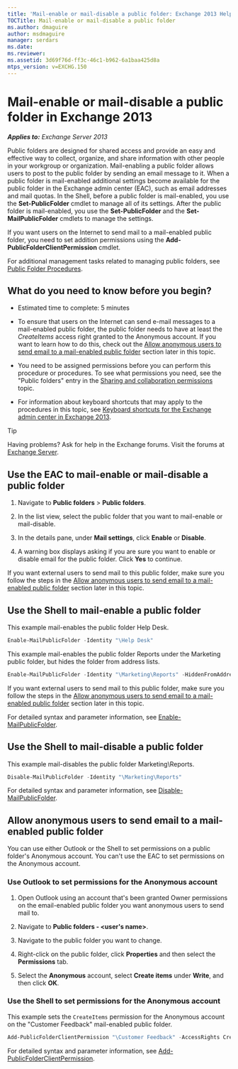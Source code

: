 ```yaml
---
title: 'Mail-enable or mail-disable a public folder: Exchange 2013 Help'
TOCTitle: Mail-enable or mail-disable a public folder
ms.author: dmaguire
author: msdmaguire
manager: serdars
ms.date: 
ms.reviewer: 
ms.assetid: 3d69f76d-ff3c-46c1-b962-6a1baa425d8a
mtps_version: v=EXCHG.150
---
```


# Mail-enable or mail-disable a public folder in Exchange 2013

_**Applies to:** Exchange Server 2013_

Public folders are designed for shared access and provide an easy and effective way to collect, organize, and share information with other people in your workgroup or organization. Mail-enabling a public folder allows users to post to the public folder by sending an email message to it. When a public folder is mail-enabled additional settings become available for the public folder in the Exchange admin center (EAC), such as email addresses and mail quotas. In the Shell, before a public folder is mail-enabled, you use the **Set-PublicFolder** cmdlet to manage all of its settings. After the public folder is mail-enabled, you use the **Set-PublicFolder** and the **Set-MailPublicFolder** cmdlets to manage the settings.

If you want users on the Internet to send mail to a mail-enabled public folder, you need to set addition permissions using the **Add-PublicFolderClientPermission** cmdlet.

For additional management tasks related to managing public folders, see [Public Folder Procedures](http://technet.microsoft.com/library/afa54c8e-f3ab-4f5f-85ad-fb2a905ecfa9.aspx).

## What do you need to know before you begin?

- Estimated time to complete: 5 minutes

- To ensure that users on the Internet can send e-mail messages to a mail-enabled public folder, the public folder needs to have at least the _CreateItems_ access right granted to the Anonymous account. If you want to learn how to do this, check out the [Allow anonymous users to send email to a mail-enabled public folder](#allow-anonymous-users-to-send-email-to-a-mail-enabled-public-folder) section later in this topic.

- You need to be assigned permissions before you can perform this procedure or procedures. To see what permissions you need, see the "Public folders" entry in the [Sharing and collaboration permissions](http://technet.microsoft.com/library/b7fa4b7c-1266-45bd-a14b-f66be0459cc5.aspx) topic.

- For information about keyboard shortcuts that may apply to the procedures in this topic, see [Keyboard shortcuts for the Exchange admin center in Exchange 2013](keyboard-shortcuts-in-the-exchange-admin-center-2013-help.md).

> [!TIP]
> Having problems? Ask for help in the Exchange forums. Visit the forums at [Exchange Server](https://go.microsoft.com/fwlink/p/?linkId=60612).

## Use the EAC to mail-enable or mail-disable a public folder

1. Navigate to **Public folders** \> **Public folders**.

2. In the list view, select the public folder that you want to mail-enable or mail-disable.

3. In the details pane, under **Mail settings**, click **Enable** or **Disable**.

4. A warning box displays asking if you are sure you want to enable or disable email for the public folder. Click **Yes** to continue.

If you want external users to send mail to this public folder, make sure you follow the steps in the [Allow anonymous users to send email to a mail-enabled public folder](#allow-anonymous-users-to-send-email-to-a-mail-enabled-public-folder) section later in this topic.

## Use the Shell to mail-enable a public folder

This example mail-enables the public folder Help Desk.

```powershell
Enable-MailPublicFolder -Identity "\Help Desk"
```

This example mail-enables the public folder Reports under the Marketing public folder, but hides the folder from address lists.

```powershell
Enable-MailPublicFolder -Identity "\Marketing\Reports" -HiddenFromAddressListsEnabled $True
```

If you want external users to send mail to this public folder, make sure you follow the steps in the [Allow anonymous users to send email to a mail-enabled public folder](#allow-anonymous-users-to-send-email-to-a-mail-enabled-public-folder) section later in this topic.

For detailed syntax and parameter information, see [Enable-MailPublicFolder](http://technet.microsoft.com/library/6fc7ba9a-62a8-4f41-811f-608363aa1397.aspx).

## Use the Shell to mail-disable a public folder

This example mail-disables the public folder Marketing\Reports.

```powershell
Disable-MailPublicFolder -Identity "\Marketing\Reports"
```

For detailed syntax and parameter information, see [Disable-MailPublicFolder](http://technet.microsoft.com/library/92d6c890-a96a-469a-b864-99d9656b12e0.aspx).

## Allow anonymous users to send email to a mail-enabled public folder

You can use either Outlook or the Shell to set permissions on a public folder's Anonymous account. You can't use the EAC to set permissions on the Anonymous account.

### Use Outlook to set permissions for the Anonymous account

1. Open Outlook using an account that's been granted Owner permissions on the email-enabled public folder you want anonymous users to send mail to.

2. Navigate to **Public folders - \<user's name\>**.

3. Navigate to the public folder you want to change.

4. Right-click on the public folder, click **Properties** and then select the **Permissions** tab.

5. Select the **Anonymous** account, select **Create items** under **Write**, and then click **OK**.

### Use the Shell to set permissions for the Anonymous account

This example sets the `CreateItems` permission for the Anonymous account on the "Customer Feedback" mail-enabled public folder.

```powershell
Add-PublicFolderClientPermission "\Customer Feedback" -AccessRights CreateItems -User Anonymous

```

For detailed syntax and parameter information, see [Add-PublicFolderClientPermission](http://technet.microsoft.com/library/d68ad7a9-daa0-4e6d-b819-5cca891c8fd9.aspx).
